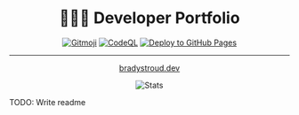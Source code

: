 <div align="center">

 # 👨🏻‍💻 Developer Portfolio
  
[![Gitmoji](https://img.shields.io/badge/gitmoji-%20😜%20😍-FFDD67.svg?style=flat-square)](https://gitmoji.dev)
[![CodeQL](https://github.com/bradystroud/portfolio/actions/workflows/codeql-analysis.yml/badge.svg)](https://github.com/bradystroud/portfolio/actions/workflows/codeql-analysis.yml)
[![Deploy to GitHub Pages](https://github.com/bradystroud/portfolio/actions/workflows/dotnet.yml/badge.svg)](https://github.com/bradystroud/portfolio/actions/workflows/dotnet.yml)
 
 ---
  
[bradystroud.dev](bradystroud.dev)  
  
![Stats](https://repobeats.axiom.co/api/embed/0e6c3202ac539e87afda69bc4fed075b256f6818.svg "Repobeats analytics image")
 </div>




TODO: Write readme
